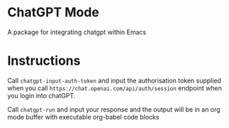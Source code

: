 # ChatGPT Mode

A package for integrating chatgpt within Emacs

# Instructions

Call `chatgpt-input-auth-token` and input the authorisation token supplied when you call `https://chat.openai.com/api/auth/session` endpoint when you login into chatGPT.

Call `chatgpt-run` and input your response and the output will be in an org mode buffer with executable org-babel code blocks

